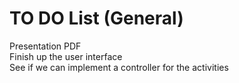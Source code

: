 # TO DO List (General)

Presentation PDF  
Finish up the user interface  
See if we can implement a controller for the activities  
